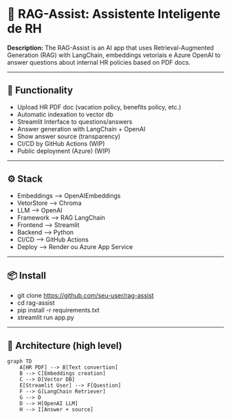 # 🧠 RAG-Assist: Assistente Inteligente de RH
**Description:**
The RAG-Assist is an AI app that uses Retrieval-Augmented Generation (RAG) with LangChain, embeddings vetoriais e Azure OpenAI to answer questions about  internal HR policies based on PDF docs. 

---

## 🚀 Functionality

- Upload HR PDF doc (vacation policy, benefits policy, etc.)
- Automatic indexation to vector db
- Streamlit Interface to questions/answers
- Answer generation with LangChain + OpenAI
- Show answer source (transparency)
- CI/CD by GitHub Actions (WIP)
- Public deployment (Azure) (WIP)

---

## ⚙️ Stack
- Embeddings --> OpenAIEmbeddings 
- VetorStore --> Chroma
- LLM --> OpenAI
- Framework --> RAG	LangChain
- Frontend --> Streamlit
- Backend --> Python
- CI/CD -->	GitHub Actions
- Deploy --> Render ou Azure App Service

---

## 📦 Install 
- git clone https://github.com/seu-user/rag-assist
- cd rag-assist
- pip install -r requirements.txt
- streamlit run app.py

---

## 🧱 Architecture (high level)

```mermaid
graph TD
    A[HR PDF] --> B[Text convertion]
    B --> C[Embeddings creation]
    C --> D[Vector DB]
    E[Streamlit User] --> F[Question]
    F --> G[LangChain Retriever]
    G --> D
    D --> H[OpenAI LLM]
    H --> I[Answer + source]


